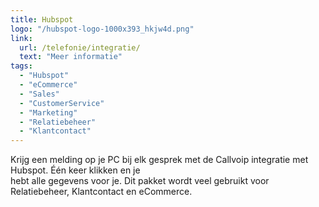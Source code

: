 ```yaml
---
title: Hubspot
logo: "/hubspot-logo-1000x393_hkjw4d.png"
link:
  url: /telefonie/integratie/
  text: "Meer informatie"
tags:
  - "Hubspot"
  - "eCommerce"
  - "Sales"
  - "CustomerService"
  - "Marketing"
  - "Relatiebeheer"
  - "Klantcontact"
---
```

Krijg een melding op je PC bij elk gesprek met de Callvoip integratie met Hubspot. Één keer klikken en je<br>
hebt alle gegevens voor je. Dit pakket wordt veel gebruikt voor Relatiebeheer, Klantcontact en eCommerce.
